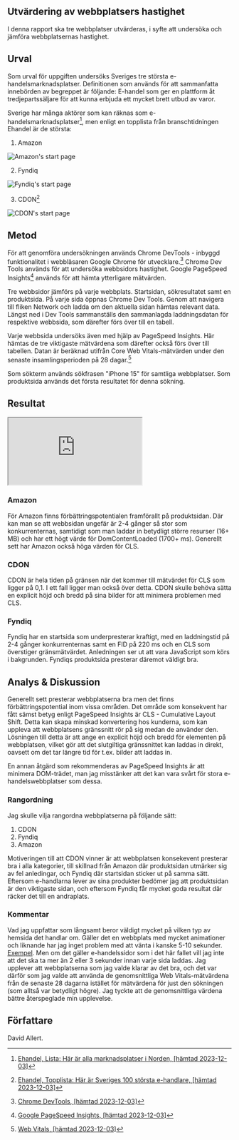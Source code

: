<main>

<article class="text-article" markdown="1">

<h1 class="h1-border-bottom">Utvärdering av webbplatsers hastighet</h1>

I denna rapport ska tre webbplatser utvärderas, i syfte att undersöka och jämföra webbplatsernas hastighet.

Urval
-----------------------

Som urval för uppgiften undersöks Sveriges tre största e-handelsmarknadsplatser. Definitionen som används för att sammanfatta innebörden av begreppet är följande: E-handel som ger en plattform åt tredjepartssäljare för att kunna erbjuda ett mycket brett utbud av varor.

Sverige har många aktörer som kan räknas som e-handelsmarknadsplatser[^1], men enligt en topplista från branschtidningen Ehandel är de största:

1. Amazon

![Amazon's start page](../image/amazonstartpage.png)

2. Fyndiq

![Fyndiq's start page](../image/fyndiqxmas.png)

3. CDON[^2]

![CDON's start page](../image/cdonxmas.png)

Metod
-----------------------

För att genomföra undersökningen används Chrome DevTools - inbyggd funktionalitet i webbläsaren Google Chrome för utvecklare.[^3] Chrome Dev Tools används för att undersöka webbsidors hastighet. Google PageSpeed Insights[^4] används för att hämta ytterligare mätvärden.

Tre webbsidor jämförs på varje webbplats. Startsidan, sökresultatet samt en produktsida. På varje sida öppnas Chrome Dev Tools. Genom att navigera till fliken Network och ladda om den aktuella sidan hämtas relevant data. Längst ned i Dev Tools sammanställs den sammanlagda laddningsdatan för respektive webbsida, som därefter förs över till en tabell.

Varje webbsida undersöks även med hjälp av PageSpeed Insights. Här hämtas de tre viktigaste mätvärdena som därefter också förs över till tabellen. Datan är beräknad utifrån Core Web Vitals-mätvärden under den senaste insamlingsperioden på 28 dagar.[^5]

Som sökterm används sökfrasen "iPhone 15" för samtliga webbplatser. Som produktsida används det första resultatet för denna sökning.


Resultat
-----------------------

<iframe class="load-speed-data" src="https://docs.google.com/spreadsheets/d/e/2PACX-1vQ_4zFfawOsZq0o-9zPH0eyMdJ0QQi1JTC6mNdbtks1PhX9K2odNmIaYViEvEMTLqo_b8ejXBJoQ7Vp/pubhtml?gid=0&amp;single=true&amp;widget=true&amp;headers=false"></iframe>

### Amazon
För Amazon finns förbättringspotentialen framförallt på produktsidan. Där kan man se att webbsidan ungefär är 2-4 gånger så stor som konkurrenternas, samtidigt som man laddar in betydligt större resurser (16+ MB) och har ett högt värde för DomContentLoaded (1700+ ms). Generellt sett har Amazon också höga värden för CLS.

### CDON
CDON är hela tiden på gränsen när det kommer till mätvärdet för CLS som ligger på 0,1. I ett fall ligger man också över detta. CDON skulle behöva sätta en explicit höjd och bredd på sina bilder för att minimera problemen med CLS.

### Fyndiq
Fyndiq har en startsida som underpresterar kraftigt, med en laddningstid på 2-4 gånger konkurrenternas samt en FID på 220 ms och en CLS som överstiger gränsmätvärdet. Anledningen ser ut att vara JavaScript som körs i bakgrunden. Fyndiqs produktsida presterar däremot väldigt bra.

Analys & Diskussion
-----------------------

Generellt sett presterar webbplatserna bra men det finns förbättringspotential inom vissa områden. Det område som konsekvent har fått sämst betyg enligt PageSpeed Insights är CLS - Cumulative Layout Shift. Detta kan skapa minskad konvertering hos kunderna, som kan uppleva att webbplatsens gränssnitt rör på sig medan de använder den. Lösningen till detta är att ange en explicit höjd och bredd för elementen på webbplatsen, vilket gör att det slutgiltiga gränssnittet kan laddas in direkt, oavsett om det tar längre tid för t.ex. bilder att laddas in.

En annan åtgärd som rekommenderas av PageSpeed Insights är att minimera DOM-trädet, man jag misstänker att det kan vara svårt för stora e-handelswebbplatser som dessa.

### Rangordning
Jag skulle vilja rangordna webbplatserna på följande sätt:

1. CDON
2. Fyndiq
3. Amazon

Motiveringen till att CDON vinner är att webbplatsen konsekevent presterar bra i alla kategorier, till skillnad från Amazon där produktsidan utmärker sig av fel anledingar, och Fyndiq där startsidan sticker ut på samma sätt. Eftersom e-handlarna lever av sina produkter bedömer jag att produktsidan är den viktigaste sidan, och eftersom Fyndiq får mycket goda resultat där räcker det till en andraplats.

### Kommentar
Vad jag uppfattar som långsamt beror väldigt mycket på vilken typ av hemsida det handlar om. Gäller det en webbplats med mycket animationer och liknande har jag inget problem med att vänta i kanske 5-10 sekunder. [Exempel](https://solaria.netlify.app/). Men om det gäller e-handelssidor som i det här fallet vill jag inte att det ska ta mer än 2 eller 3 sekunder innan varje sida laddas. Jag upplever att webbplatserna som jag valde klarar av det bra, och det var därför som jag valde att använda de genomsnittliga Web Vitals-mätvärdena från de senaste 28 dagarna istället för mätvärdena för just den sökningen (som alltså var betydligt högre). Jag tyckte att de genomsnittliga värdena bättre återspeglade min upplevelse.

Författare
-----------------------

David Allert.

[^1]: [Ehandel, Lista: Här är alla marknadsplatser i Norden, [hämtad 2023-12-03]](https://www.ehandel.se/har-ar-alla-marknadsplatser-i-norden-resurseffektivt-verktyg)
[^2]: [Ehandel, Topplista: Här är Sveriges 100 största e-handlare, [hämtad 2023-12-03]](https://www.ehandel.se/forum/har-ar-sveriges-100-storsta-e-handlare/)
[^3]: [Chrome DevTools, [hämtad 2023-12-03]](https://developer.chrome.com/docs/devtools/)
[^4]: [Google PageSpeed Insights, [hämtad 2023-12-03]](https://pagespeed.web.dev/)
[^5]: [Web Vitals, [hämtad 2023-12-03]](https://web.dev/articles/vitals)


</article>
</main>
